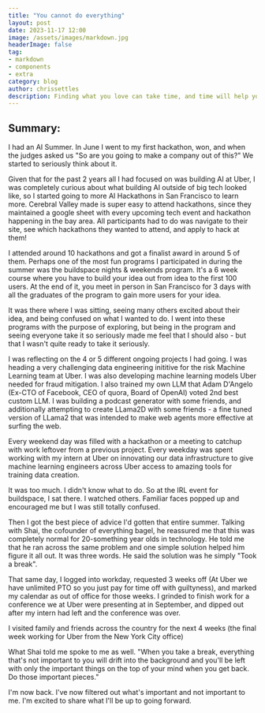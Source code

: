 ```yaml
---
title: "You cannot do everything"
layout: post
date: 2023-11-17 12:00
image: /assets/images/markdown.jpg
headerImage: false
tag:
- markdown
- components
- extra
category: blog
author: chrissettles
description: Finding what you love can take time, and time will help you invest in your passion further.
---
```


## Summary:

I had an AI Summer. In June I went to my first hackathon, won, and when the judges asked us "So are you going to make a company out of this?" We started to seriously think about it. 

Given that for the past 2 years all I had focused on was building AI at Uber, I was completely curious about what building AI outside of big tech looked like, so I started going to more AI Hackathons in San Francisco to learn more. Cerebral Valley made is super easy to attend hackathons, since they maintained a google sheet with every upcoming tech event and hackathon happening in the bay area. All participants had to do was navigate to their site, see which hackathons they wanted to attend, and apply to hack at them! 

I attended around 10 hackathons and got a finalist award in around 5 of them. 
Perhaps one of the most fun programs I participated in during the summer was the buildspace nights & weekends program. It's a 6 week course where you have to build your idea out from idea to the first 100 users. At the end of it, you meet in person in San Francisco for 3 days with all the graduates of the program to gain more users for your idea. 

It was there where I was sitting, seeing many others excited about their idea, and being confused on what I wanted to do. I went into these programs with the purpose of exploring, but being in the program and seeing everyone take it so seriously made me feel that I should also - but that I wasn't quite ready to take it seriously. 

I was reflecting on the 4 or 5 different ongoing projects I had going. I was heading a very challenging data engineering inititive for the risk Machine Learning team at Uber. I was also developing machine learning models Uber needed for fraud mitigation. I also trained my own LLM that Adam D'Angelo (Ex-CTO of Facebook, CEO of quora, Board of OpenAI) voted 2nd best custom LLM. I was building a podcast generator with some friends, and additionally attempting to create LLama2D with some friends - a fine tuned version of LLama2 that was intended to make web agents more effective at surfing the web. 

Every weekend day was filled with a hackathon or a meeting to catchup with work leftover from a previous project. Every weekday was spent working with my intern at Uber on innovating our data infrastructure to give machine learning engineers across Uber access to amazing tools for training data creation. 

It was too much. I didn't know what to do. So at the IRL event for buildspace, I sat there. I watched others. Familiar faces popped up and encouraged me but I was still totally confused. 

Then I got the best piece of advice I'd gotten that entire summer. Talking with Shai, the cofounder of everything bagel, he reassured me that this was completely normal for 20-something year olds in technology. He told me that he ran across the same problem and one simple solution helped him figure it all out. It was three words. He said the solution was he simply "Took a break". 

That same day, I logged into workday, requested 3 weeks off (At Uber we have unlimited PTO so you just pay for time off with guiltyness), and marked my calendar as out of office for those weeks. I grinded to finish work for a conference we at Uber were presenting at in September, and dipped out after my intern had left and the conference was over. 

I visited family and friends across the country for the next 4 weeks (the final week working for Uber from the New York City office)

What Shai told me spoke to me as well. "When you take a break, everything that's not important to you will drift into the background and you'll be left with only the important things on the top of your mind when you get back. Do those important pieces." 

I'm now back. I've now filtered out what's important and not important to me. I'm excited to share what I'll be up to going forward. 

